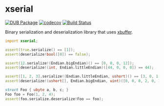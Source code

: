 xserial
=======

[![DUB Package](https://img.shields.io/dub/v/xserial.svg)](https://code.dlang.org/packages/xserial)
[![codecov](https://codecov.io/gh/Kripth/xserial/branch/master/graph/badge.svg)](https://codecov.io/gh/Kripth/xserial)
[![Build Status](https://travis-ci.org/Kripth/xserial.svg?branch=master)](https://travis-ci.org/Kripth/xserial)

Binary serialization and deserialization library that uses [xbuffer](https://github.com/Kripth/xbuffer).

```d
import xserial;

assert(true.serialize() == [1]);
assert(deserialize!bool([0]) == false);

assert(12.serialize!(Endian.bigEndian)() == [0, 0, 0, 12]);
assert(deserialize!(int, Endian.littleEndian)([44, 0, 0, 0]) == 44);

assert([1, 2, 3].serialize!(Endian.littleEndian, ushort)() == [3, 0, 1, 0, 0, 0, 2, 0, 0, 0, 3, 0, 0, 0]);
assert(deserialize!(ushort[], Endian.bigEndian, uint)([0, 0, 0, 2, 0, 12, 0, 44]) == [12, 44]);

struct Foo { ubyte a, b, c; }
Foo foo = Foo(1, 2, 4);
assert(foo.serialize.deserialize!Foo == foo);
```

